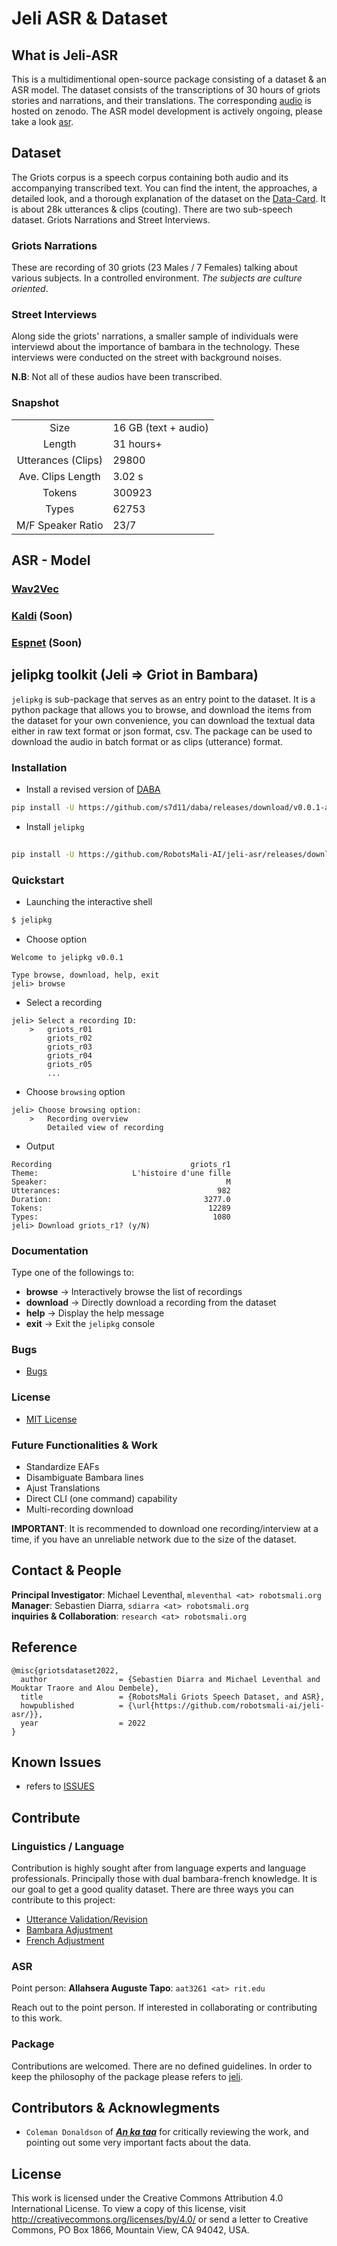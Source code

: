 # Jeli ASR & Dataset

## What is Jeli-ASR
This is a multidimentional open-source package consisting of a dataset & an ASR model. The dataset consists of the transcriptions of 30 hours of griots stories and narrations, and their translations. The corresponding [audio](https://zenodo.org/record/7296317) is hosted on zenodo. The ASR model development is actively ongoing, please take a look [asr](./asr/).

## Dataset
The Griots corpus is a speech corpus containing both audio and its accompanying transcribed text. You can find the intent, the approaches, a detailed look, and a thorough explanation of the dataset on the [Data-Card](https://docs.google.com/document/d/17cBQo7yisZuRpLP9gFul4pvQiARgrDwPLDNE980zxx4/edit?usp=sharing). It is about 28k utterances & clips (couting). There are two sub-speech dataset. Griots Narrations and Street Interviews.

### Griots Narrations
These are recording of 30 griots (23 Males / 7 Females) talking about various subjects. In a controlled environment. *The subjects are culture oriented*.

### Street Interviews
Along side the griots' narrations, a smaller sample of individuals were interviewd about the importance of bambara in the technology. These interviews were conducted on the street with background noises. 

**N.B**: Not all of these audios have been transcribed.

### Snapshot
|      |     |
|:----:|:----|
|Size | 16 GB (text + audio) |
| Length | 31 hours+ | 
| Utterances (Clips) | 29800 |
|Ave. Clips Length | 3.02 s
| Tokens | 300923 |
| Types | 62753 |
| M/F Speaker Ratio | 23/7 |

## ASR - Model
### [Wav2Vec](./asr/wav2vec/)
### [Kaldi](./asr/kaldi) (Soon)
### [Espnet](./asr/espnet) (Soon)
<!-- ### TF - Keras Transfomer -->

## jelipkg toolkit (Jeli => Griot in Bambara)

`jelipkg` is sub-package that serves as an entry point to the dataset. It is a python package that allows you to browse, and download the items from the dataset for your own convenience, you can download the textual data either in raw text format or json format, csv. The package can be used to download the audio in batch format or as clips (utterance) format.

### Installation

- Install a revised version of [DABA](https://github.com/maslinych/daba)

```bash
pip install -U https://github.com/s7d11/daba/releases/download/v0.0.1-alpha/daba-0.9.2.tar.gz
```

- Install `jelipkg`

```sh
	
pip install -U https://github.com/RobotsMali-AI/jeli-asr/releases/download/v0.0.1-alpa/jelipkg.tar.gz

```

### Quickstart

- Launching the interactive shell

```bash
$ jelipkg
```

- Choose option

```
Welcome to jelipkg v0.0.1

Type browse, download, help, exit
jeli> browse
```

- Select a recording

```
jeli> Select a recording ID:
    >   griots_r01
        griots_r02
        griots_r03
        griots_r04
        griots_r05
        ...
```

- Choose `browsing` option

```
jeli> Choose browsing option:
    >   Recording overview
        Detailed view of recording
```

- Output

```
Recording                               griots_r1
Theme:                     L'histoire d'une fille
Speaker:                                        M
Utterances:                                   982
Duration:                                  3277.0
Tokens:                                     12289
Types:                                       1080
jeli> Download griots_r1? (y/N)
```

### Documentation
Type one of the followings to:  
- **browse** -> Interactively browse the list of recordings  
- **download** -> Directly download a recording from the dataset  
- **help** -> Display the help message  
- **exit** -> Exit the `jelipkg` console  

### Bugs
- [Bugs](https://github.com/robotsmali-ai/jeli-asr/issues)

### License
- [MIT License](./jeli/LICENSE)

### Future Functionalities & Work
- Standardize EAFs
- Disambiguate Bambara lines
- Ajust Translations
- Direct CLI (one command) capability
- Multi-recording download

**IMPORTANT**: It is recommended to download one recording/interview at a time, if you have an unreliable network due to the size of the dataset.

## Contact & People
**Principal Investigator**: Michael Leventhal, `mleventhal <at> robotsmali.org`  
**Manager**: Sebastien Diarra, `sdiarra <at> robotsmali.org`  
**inquiries & Collaboration**: `research <at> robotsmali.org`

## Reference
```
@misc{griotsdataset2022,
  author                = {Sebastien Diarra and Michael Leventhal and Mouktar Traore and Alou Dembele},
  title                 = {RobotsMali Griots Speech Dataset, and ASR},
  howpublished          = {\url{https://github.com/robotsmali-ai/jeli-asr/}},
  year                  = 2022
}
```

## Known Issues
- refers to [ISSUES](./ISSUES.md)

## Contribute

### Linguistics / Language
Contribution is highly sought after from language experts and language professionals. Principally those with dual bambara-french knowledge. It is our goal to get a good quality dataset. There are three ways you can contribute to this project:

- [Utterance Validation/Revision]()
- [Bambara Adjustment]()
- [French Adjustment]()

### ASR
Point person: **Allahsera Auguste Tapo**: `aat3261 <at> rit.edu`

Reach out to the point person. If interested in collaborating or contributing to this work.

### Package
Contributions are welcomed. There are no defined guidelines. In order to keep the philosophy of the package please refers to [jeli](./jeli/TODO.md).

## Contributors & Acknowlegments
- `Coleman Donaldson` of ***[An ka taa](https://www.ankataa.com/)*** for critically reviewing the work, and pointing out some very important facts about the data.

## License
This work is licensed under the Creative Commons Attribution 4.0 International License. To view a copy of this license, visit http://creativecommons.org/licenses/by/4.0/ or send a letter to Creative Commons, PO Box 1866, Mountain View, CA 94042, USA.
